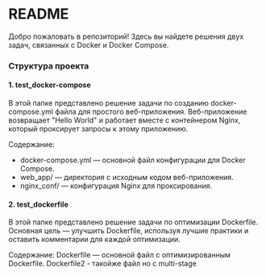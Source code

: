 # README
Добро пожаловать в репозиторий! Здесь вы найдете решения двух задач, связанных с Docker и Docker Compose.

### Структура проекта
#### 1. test_docker-compose
В этой папке представлено решение задачи по созданию docker-compose.yml файла для простого веб-приложения. Веб-приложение возвращает "Hello World" и работает вместе с контейнером Nginx, который проксирует запросы к этому приложению.

Содержание:

- docker-compose.yml — основной файл конфигурации для Docker Compose.
- web_app/ — директория с исходным кодом веб-приложения.
- nginx_conf/ — конфигурация Nginx для проксирования.
#### 2. test_dockerfile
В этой папке представлено решение задачи по оптимизации Dockerfile. Основная цель — улучшить Dockerfile, используя лучшие практики и оставить комментарии для каждой оптимизации.

Содержание:
Dockerfile — основной файл с оптимизированным Dockerfile.
Dockerfile2 - такойже файл но с multi-stage
